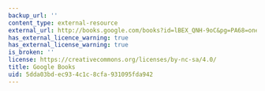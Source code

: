 ```yaml
---
backup_url: ''
content_type: external-resource
external_url: http://books.google.com/books?id=lBEX_QNH-9oC&pg=PA68=onepage
has_external_licence_warning: true
has_external_license_warning: true
is_broken: ''
license: https://creativecommons.org/licenses/by-nc-sa/4.0/
title: Google Books
uid: 5dda03bd-ec93-4c1c-8cfa-931095fda942
---
```

